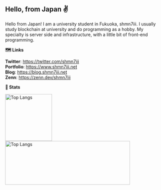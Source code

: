 ## Hello, from Japan ✌️
Hello from Japan! I am a university student in Fukuoka, shmn7iii. I usually study blockchain at university and do programming as a hobby. My specialty is server side and infrastructure, with a little bit of front-end programming.

**🗺️ Links**

**Twitter**: https://twitter.com/shmn7iii  
**Portfolio**: https://www.shmn7iii.net  
**Blog**: https://blog.shmn7iii.net  
**Zenn**: https://zenn.dev/shmn7iii  

**👾 Stats**

<p align=left>
  <img alt="Top Langs" height="150px" src="https://github-readme-stats.vercel.app/api?username=shmn7iii&hide=stars&hide_rank=true&hide_title=true&hide_border=true&count_private=true&show_icons=true&theme=graywhite" />
  <img alt="Top Langs" height="140px" width="400px" src="https://github-readme-stats.vercel.app/api/top-langs/?username=shmn7iii&layout=compact&langs_count=4&hide=markdown,html&hide_border=true&theme=graywhite" />
</p>
